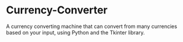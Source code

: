 # Currency-Converter
A currency converting machine that can convert from many currencies based on your input, using Python and the Tkinter library.

